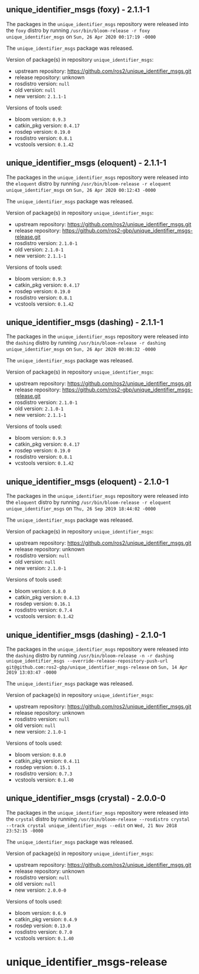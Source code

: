 ## unique_identifier_msgs (foxy) - 2.1.1-1

The packages in the `unique_identifier_msgs` repository were released into the `foxy` distro by running `/usr/bin/bloom-release -r foxy unique_identifier_msgs` on `Sun, 26 Apr 2020 00:17:19 -0000`

The `unique_identifier_msgs` package was released.

Version of package(s) in repository `unique_identifier_msgs`:

- upstream repository: https://github.com/ros2/unique_identifier_msgs.git
- release repository: unknown
- rosdistro version: `null`
- old version: `null`
- new version: `2.1.1-1`

Versions of tools used:

- bloom version: `0.9.3`
- catkin_pkg version: `0.4.17`
- rosdep version: `0.19.0`
- rosdistro version: `0.8.1`
- vcstools version: `0.1.42`


## unique_identifier_msgs (eloquent) - 2.1.1-1

The packages in the `unique_identifier_msgs` repository were released into the `eloquent` distro by running `/usr/bin/bloom-release -r eloquent unique_identifier_msgs` on `Sun, 26 Apr 2020 00:12:43 -0000`

The `unique_identifier_msgs` package was released.

Version of package(s) in repository `unique_identifier_msgs`:

- upstream repository: https://github.com/ros2/unique_identifier_msgs.git
- release repository: https://github.com/ros2-gbp/unique_identifier_msgs-release.git
- rosdistro version: `2.1.0-1`
- old version: `2.1.0-1`
- new version: `2.1.1-1`

Versions of tools used:

- bloom version: `0.9.3`
- catkin_pkg version: `0.4.17`
- rosdep version: `0.19.0`
- rosdistro version: `0.8.1`
- vcstools version: `0.1.42`


## unique_identifier_msgs (dashing) - 2.1.1-1

The packages in the `unique_identifier_msgs` repository were released into the `dashing` distro by running `/usr/bin/bloom-release -r dashing unique_identifier_msgs` on `Sun, 26 Apr 2020 00:08:32 -0000`

The `unique_identifier_msgs` package was released.

Version of package(s) in repository `unique_identifier_msgs`:

- upstream repository: https://github.com/ros2/unique_identifier_msgs.git
- release repository: https://github.com/ros2-gbp/unique_identifier_msgs-release.git
- rosdistro version: `2.1.0-1`
- old version: `2.1.0-1`
- new version: `2.1.1-1`

Versions of tools used:

- bloom version: `0.9.3`
- catkin_pkg version: `0.4.17`
- rosdep version: `0.19.0`
- rosdistro version: `0.8.1`
- vcstools version: `0.1.42`


## unique_identifier_msgs (eloquent) - 2.1.0-1

The packages in the `unique_identifier_msgs` repository were released into the `eloquent` distro by running `/usr/bin/bloom-release -r eloquent unique_identifier_msgs` on `Thu, 26 Sep 2019 18:44:02 -0000`

The `unique_identifier_msgs` package was released.

Version of package(s) in repository `unique_identifier_msgs`:

- upstream repository: https://github.com/ros2/unique_identifier_msgs.git
- release repository: unknown
- rosdistro version: `null`
- old version: `null`
- new version: `2.1.0-1`

Versions of tools used:

- bloom version: `0.8.0`
- catkin_pkg version: `0.4.13`
- rosdep version: `0.16.1`
- rosdistro version: `0.7.4`
- vcstools version: `0.1.42`


## unique_identifier_msgs (dashing) - 2.1.0-1

The packages in the `unique_identifier_msgs` repository were released into the `dashing` distro by running `/usr/bin/bloom-release -n -r dashing unique_identifier_msgs --override-release-repository-push-url git@github.com:ros2-gbp/unique_identifier_msgs-release` on `Sun, 14 Apr 2019 13:03:47 -0000`

The `unique_identifier_msgs` package was released.

Version of package(s) in repository `unique_identifier_msgs`:

- upstream repository: https://github.com/ros2/unique_identifier_msgs.git
- release repository: unknown
- rosdistro version: `null`
- old version: `null`
- new version: `2.1.0-1`

Versions of tools used:

- bloom version: `0.8.0`
- catkin_pkg version: `0.4.11`
- rosdep version: `0.15.1`
- rosdistro version: `0.7.3`
- vcstools version: `0.1.40`


## unique_identifier_msgs (crystal) - 2.0.0-0

The packages in the `unique_identifier_msgs` repository were released into the `crystal` distro by running `/usr/bin/bloom-release --rosdistro crystal --track crystal unique_identifier_msgs --edit` on `Wed, 21 Nov 2018 23:52:15 -0000`

The `unique_identifier_msgs` package was released.

Version of package(s) in repository `unique_identifier_msgs`:

- upstream repository: https://github.com/ros2/unique_identifier_msgs.git
- release repository: unknown
- rosdistro version: `null`
- old version: `null`
- new version: `2.0.0-0`

Versions of tools used:

- bloom version: `0.6.9`
- catkin_pkg version: `0.4.9`
- rosdep version: `0.13.0`
- rosdistro version: `0.7.0`
- vcstools version: `0.1.40`


# unique_identifier_msgs-release